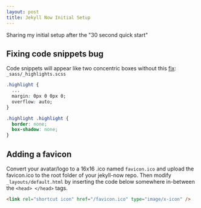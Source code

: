 ```yaml
---
layout: post
title: Jekyll Now Initial Setup
---
```

Sharing my initial setup after the "30 second quick start"

## Fixing code snippets bug
Code snippets will appear like two concentric boxes without this [fix](https://github.com/barryclark/jekyll-now/issues/1055):  
`_sass/_highlights.scss`
```css
.highlight {
  ...
  margin: 0px 0 0px 0;
  overflow: auto;
}

.highlight .highlight {
  border: none;
  box-shadow: none;
}
```

## Adding a favicon
Convert your avatar/logo to a 16x16 .ico named `favicon.ico` and upload the favicon.ico to the root folder of your jekyll-now repo. Then modify `_layouts/default.html` by inserting the code below somewhere in-between the `<head> </head>` tags.
```html
<link rel="shortcut icon" href="/favicon.ico" type="image/x-icon" />
```
